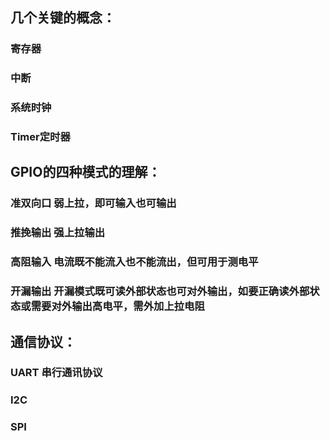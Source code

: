 ## 几个关键的概念：
### 寄存器
### 中断
### 系统时钟
### Timer定时器
## GPIO的四种模式的理解：
### 准双向口 弱上拉，即可输入也可输出
### 推挽输出 强上拉输出
### 高阻输入 电流既不能流入也不能流出，但可用于测电平
### 开漏输出 开漏模式既可读外部状态也可对外输出，如要正确读外部状态或需要对外输出高电平，需外加上拉电阻
## 通信协议：
### UART 串行通讯协议
### I2C
### SPI
